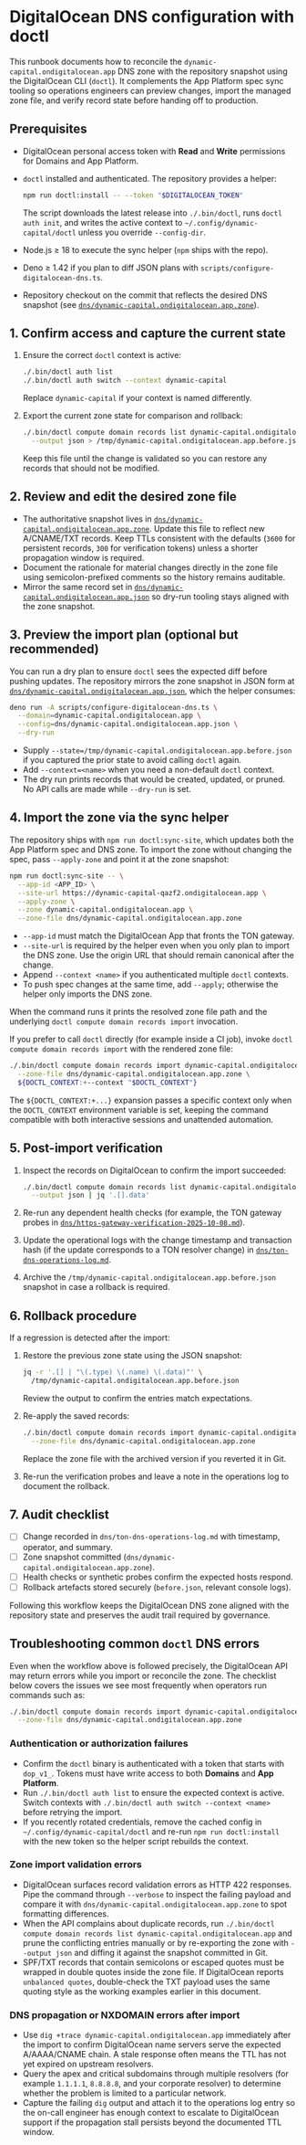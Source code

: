 # DigitalOcean DNS configuration with doctl

This runbook documents how to reconcile the `dynamic-capital.ondigitalocean.app`
DNS zone with the repository snapshot using the DigitalOcean CLI (`doctl`). It
complements the App Platform spec sync tooling so operations engineers can
preview changes, import the managed zone file, and verify record state before
handing off to production.

## Prerequisites

- DigitalOcean personal access token with **Read** and **Write** permissions for
  Domains and App Platform.
- `doctl` installed and authenticated. The repository provides a helper:

  ```bash
  npm run doctl:install -- --token "$DIGITALOCEAN_TOKEN"
  ```

  The script downloads the latest release into `./.bin/doctl`, runs
  `doctl auth init`, and writes the active context to
  `~/.config/dynamic-capital/doctl` unless you override `--config-dir`.
- Node.js ≥ 18 to execute the sync helper (`npm` ships with the repo).
- Deno ≥ 1.42 if you plan to diff JSON plans with
  `scripts/configure-digitalocean-dns.ts`.
- Repository checkout on the commit that reflects the desired DNS snapshot (see
  [`dns/dynamic-capital.ondigitalocean.app.zone`](./dynamic-capital.ondigitalocean.app.zone)).

## 1. Confirm access and capture the current state

1. Ensure the correct `doctl` context is active:

   ```bash
   ./.bin/doctl auth list
   ./.bin/doctl auth switch --context dynamic-capital
   ```

   Replace `dynamic-capital` if your context is named differently.
2. Export the current zone state for comparison and rollback:

   ```bash
   ./.bin/doctl compute domain records list dynamic-capital.ondigitalocean.app \
     --output json > /tmp/dynamic-capital.ondigitalocean.app.before.json
   ```

   Keep this file until the change is validated so you can restore any records
   that should not be modified.

## 2. Review and edit the desired zone file

- The authoritative snapshot lives in
  [`dns/dynamic-capital.ondigitalocean.app.zone`](./dynamic-capital.ondigitalocean.app.zone).
  Update this file to reflect new A/CNAME/TXT records. Keep TTLs consistent with
  the defaults (`3600` for persistent records, `300` for verification tokens)
  unless a shorter propagation window is required.
- Document the rationale for material changes directly in the zone file using
  semicolon-prefixed comments so the history remains auditable.
- Mirror the same record set in
  [`dns/dynamic-capital.ondigitalocean.app.json`](./dynamic-capital.ondigitalocean.app.json)
  so dry-run tooling stays aligned with the zone snapshot.

## 3. Preview the import plan (optional but recommended)

You can run a dry plan to ensure `doctl` sees the expected diff before pushing
updates. The repository mirrors the zone snapshot in JSON form at
[`dns/dynamic-capital.ondigitalocean.app.json`](./dynamic-capital.ondigitalocean.app.json),
which the helper consumes:

```bash
deno run -A scripts/configure-digitalocean-dns.ts \
  --domain=dynamic-capital.ondigitalocean.app \
  --config=dns/dynamic-capital.ondigitalocean.app.json \
  --dry-run
```

- Supply `--state=/tmp/dynamic-capital.ondigitalocean.app.before.json` if you
  captured the prior state to avoid calling `doctl` again.
- Add `--context=<name>` when you need a non-default `doctl` context.
- The dry run prints records that would be created, updated, or pruned. No API
  calls are made while `--dry-run` is set.

## 4. Import the zone via the sync helper

The repository ships with `npm run doctl:sync-site`, which updates both the App
Platform spec and DNS zone. To import the zone without changing the spec, pass
`--apply-zone` and point it at the zone snapshot:

```bash
npm run doctl:sync-site -- \
  --app-id <APP_ID> \
  --site-url https://dynamic-capital-qazf2.ondigitalocean.app \
  --apply-zone \
  --zone dynamic-capital.ondigitalocean.app \
  --zone-file dns/dynamic-capital.ondigitalocean.app.zone
```

- `--app-id` must match the DigitalOcean App that fronts the TON gateway.
- `--site-url` is required by the helper even when you only plan to import the
  DNS zone. Use the origin URL that should remain canonical after the change.
- Append `--context <name>` if you authenticated multiple `doctl` contexts.
- To push spec changes at the same time, add `--apply`; otherwise the helper
  only imports the DNS zone.

When the command runs it prints the resolved zone file path and the underlying
`doctl compute domain records import` invocation.

If you prefer to call `doctl` directly (for example inside a CI job), invoke
`doctl compute domain records import` with the rendered zone file:

```bash
./.bin/doctl compute domain records import dynamic-capital.ondigitalocean.app \
  --zone-file dns/dynamic-capital.ondigitalocean.app.zone \
  ${DOCTL_CONTEXT:+--context "$DOCTL_CONTEXT"}
```

The `${DOCTL_CONTEXT:+...}` expansion passes a specific context only when the
`DOCTL_CONTEXT` environment variable is set, keeping the command compatible with
both interactive sessions and unattended automation.

## 5. Post-import verification

1. Inspect the records on DigitalOcean to confirm the import succeeded:

   ```bash
   ./.bin/doctl compute domain records list dynamic-capital.ondigitalocean.app \
     --output json | jq '.[].data'
   ```

2. Re-run any dependent health checks (for example, the TON gateway probes in
   [`dns/https-gateway-verification-2025-10-08.md`](./https-gateway-verification-2025-10-08.md)).
3. Update the operational logs with the change timestamp and transaction hash
   (if the update corresponds to a TON resolver change) in
   [`dns/ton-dns-operations-log.md`](./ton-dns-operations-log.md).
4. Archive the `/tmp/dynamic-capital.ondigitalocean.app.before.json` snapshot in
   case a rollback is required.

## 6. Rollback procedure

If a regression is detected after the import:

1. Restore the previous zone state using the JSON snapshot:

   ```bash
   jq -r '.[] | "\(.type) \(.name) \(.data)"' \
     /tmp/dynamic-capital.ondigitalocean.app.before.json
   ```

   Review the output to confirm the entries match expectations.
2. Re-apply the saved records:

   ```bash
   ./.bin/doctl compute domain records import dynamic-capital.ondigitalocean.app \
     --zone-file dns/dynamic-capital.ondigitalocean.app.zone
   ```

   Replace the zone file with the archived version if you reverted it in Git.
3. Re-run the verification probes and leave a note in the operations log to
   document the rollback.

## 7. Audit checklist

- [ ] Change recorded in `dns/ton-dns-operations-log.md` with timestamp,
      operator, and summary.
- [ ] Zone snapshot committed (`dns/dynamic-capital.ondigitalocean.app.zone`).
- [ ] Health checks or synthetic probes confirm the expected hosts respond.
- [ ] Rollback artefacts stored securely (`before.json`, relevant console logs).

Following this workflow keeps the DigitalOcean DNS zone aligned with the
repository state and preserves the audit trail required by governance.

## Troubleshooting common `doctl` DNS errors

Even when the workflow above is followed precisely, the DigitalOcean API may
return errors while you import or reconcile the zone. The checklist below covers
the issues we see most frequently when operators run commands such as:

```bash
./.bin/doctl compute domain records import dynamic-capital.ondigitalocean.app \
  --zone-file dns/dynamic-capital.ondigitalocean.app.zone
```

### Authentication or authorization failures

- Confirm the `doctl` binary is authenticated with a token that starts with
  `dop_v1_`. Tokens must have write access to both **Domains** and **App
  Platform**.
- Run `./.bin/doctl auth list` to ensure the expected context is active. Switch
  contexts with `./.bin/doctl auth switch --context <name>` before retrying the
  import.
- If you recently rotated credentials, remove the cached config in
  `~/.config/dynamic-capital/doctl` and re-run `npm run doctl:install` with the
  new token so the helper script rebuilds the context.

### Zone import validation errors

- DigitalOcean surfaces record validation errors as HTTP 422 responses. Pipe the
  command through `--verbose` to inspect the failing payload and compare it with
  `dns/dynamic-capital.ondigitalocean.app.zone` to spot formatting differences.
- When the API complains about duplicate records, run
  `./.bin/doctl compute domain records list dynamic-capital.ondigitalocean.app`
  and prune the conflicting entries manually or by re-exporting the zone with
  `--output json` and diffing it against the snapshot committed in Git.
- SPF/TXT records that contain semicolons or escaped quotes must be wrapped in
  double quotes inside the zone file. If DigitalOcean reports `unbalanced
  quotes`, double-check the TXT payload uses the same quoting style as the
  working examples earlier in this document.

### DNS propagation or NXDOMAIN errors after import

- Use `dig +trace dynamic-capital.ondigitalocean.app` immediately after the
  import to confirm DigitalOcean name servers serve the expected A/AAAA/CNAME
  chain. A stale response often means the TTL has not yet expired on upstream
  resolvers.
- Query the apex and critical subdomains through multiple resolvers (for
  example `1.1.1.1`, `8.8.8.8`, and your corporate resolver) to determine
  whether the problem is limited to a particular network.
- Capture the failing `dig` output and attach it to the operations log entry so
  the on-call engineer has enough context to escalate to DigitalOcean support if
  the propagation stall persists beyond the documented TTL window.
